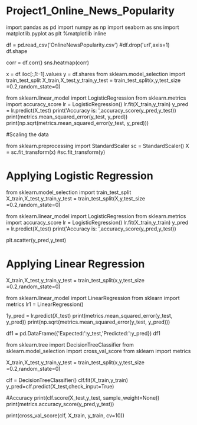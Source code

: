 # Project1_Online_News_Popularity
import pandas as pd
import numpy as np
import seaborn as sns
import matplotlib.pyplot as plt
%matplotlib inline

df = pd.read_csv('OnlineNewsPopularity.csv')
#df.drop('url',axis=1)
df.shape

corr = df.corr()
sns.heatmap(corr)

x = df.iloc[:,1:-1].values
y = df.shares
from sklearn.model_selection import train_test_split
X_train,X_test,y_train,y_test = train_test_split(x,y,test_size =0.2,random_state=0)


from sklearn.linear_model import LogisticRegression
from sklearn.metrics import accuracy_score
lr = LogisticRegression()
lr.fit(X_train,y_train)
y_pred = lr.predict(X_test)
print('Accuracy is: ',accuracy_score(y_pred,y_test))
print(metrics.mean_squared_error(y_test, y_pred))
print(np.sqrt(metrics.mean_squared_error(y_test, y_pred)))

#Scaling the data

from sklearn.preprocessing import StandardScaler
sc = StandardScaler()
X = sc.fit_transform(x)
#sc.fit_transform(y)

# Applying Logistic Regression

from sklearn.model_selection import train_test_split
X_train,X_test,y_train,y_test = train_test_split(X,y,test_size =0.2,random_state=0)


from sklearn.linear_model import LogisticRegression
from sklearn.metrics import accuracy_score
lr = LogisticRegression()
lr.fit(X_train,y_train)
y_pred = lr.predict(X_test)
print('Accuracy is: ',accuracy_score(y_pred,y_test))

plt.scatter(y_pred,y_test)

# Applying Linear Regression

X_train,X_test,y_train,y_test = train_test_split(x,y,test_size =0.2,random_state=0)

from sklearn.linear_model import LinearRegression
from sklearn import metrics
lr1 = LinearRegression()

1y_pred = lr.predict(X_test)
print(metrics.mean_squared_error(y_test, y_pred))
print(np.sqrt(metrics.mean_squared_error(y_test, y_pred)))

df1 = pd.DataFrame({'Expected:':y_test,'Predicted:':y_pred})
df1

from sklearn.tree import DecisionTreeClassifier
from sklearn.model_selection import cross_val_score
from sklearn import metrics

X_train,X_test,y_train,y_test = train_test_split(x,y,test_size =0.2,random_state=0)

clf = DecisionTreeClassifier()
clf.fit(X_train,y_train)
y_pred=clf.predict(X_test,check_input=True)

#Accuracy
print(clf.score(X_test,y_test, sample_weight=None))
print(metrics.accuracy_score(y_pred,y_test))


print(cross_val_score(clf, X_train, y_train, cv=10))
